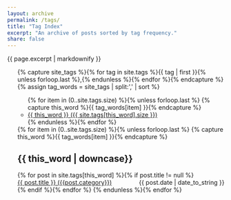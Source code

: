 ```yaml
---
layout: archive
permalink: /tags/
title: "Tag Index"
excerpt: "An archive of posts sorted by tag frequency."
share: false
---
```


{{ page.excerpt | markdownify }}

<ul class="tag__list">

{% capture site_tags %}{% for tag in site.tags %}{{ tag | first }}{% unless forloop.last %},{% endunless %}{% endfor %}{% endcapture %}
{% assign tag_words = site_tags | split:',' | sort %}
<ul class="tags">
  {% for item in (0..site.tags.size) %}{% unless forloop.last %}
    {% capture this_word %}{{ tag_words[item] }}{% endcapture %}
   <li>
      <a href="#{{ this_word | cgi_escape | downcase}}" class="tag">{{ this_word }}
        <span>({{ site.tags[this_word].size }})</span>
      </a>
  </li>  
  {% endunless %}{% endfor %}
</ul>
<div>
  {% for item in (0..site.tags.size) %}{% unless forloop.last %}
    {% capture this_word %}{{ tag_words[item] }}{% endcapture %}
    <h2 id="{{ this_word | cgi_escape | downcase}}">{{ this_word | downcase}}</h2>
    {% for post in site.tags[this_word] %}{% if post.title != null %}
      <div>
        <span style="float: left;">
          <a href="{{ post.url }}">{{ post.title }}  ({{post.category}})</a>
        </span>
        <span style="float: right;">
          {{ post.date | date_to_string }}
        </span>
      </div>
      <div style="clear: both;"></div>
    {% endif %}{% endfor %}
  {% endunless %}{% endfor %}
</div>
</ul>
